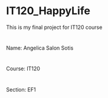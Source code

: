 # IT120_HappyLife
 This is my final project for IT120 course
#
Name:  Angelica Salon Sotis
#
Course:  IT120
#
Section:  EF1